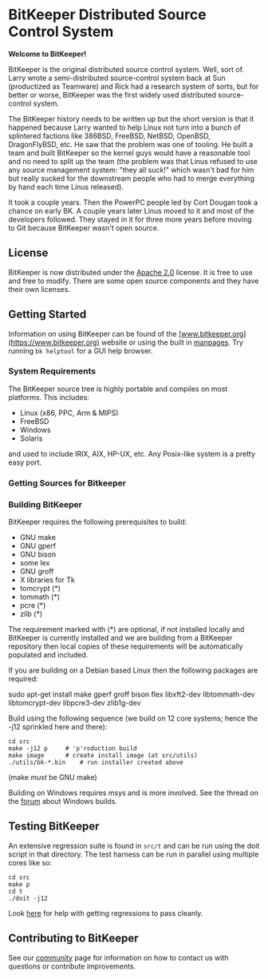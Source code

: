 # BitKeeper Distributed Source Control System

**Welcome to BitKeeper!**

BitKeeper is the original distributed source control system.  Well,
sort of.  Larry wrote a semi-distributed source-control system back at
Sun (productized as Teamware) and Rick had a research system of sorts,
but for better or worse, BitKeeper was the first widely used distributed
source-control system.

The BitKeeper history needs to be written up but the short version
is that it happened because Larry wanted to help Linux not turn into
a bunch of splintered factions like 386BSD, FreeBSD, NetBSD, OpenBSD,
DragonFlyBSD, etc.  He saw that the problem was one of tooling. He built
a team and built BitKeeper so the kernel guys would have a reasonable
tool and no need to split up the team (the problem was that Linus refused
to use any source management system: "they all suck!" which wasn't bad
for him but really sucked for the downstream people who had to merge
everything by hand each time Linus released).

It took a couple years. Then the PowerPC people led by Cort Dougan took
a chance on early BK. A couple years later Linus moved to it and most of
the developers followed.  They stayed in it for three more years before
moving to Git because BitKeeper wasn't open source.

## License

BitKeeper is now distributed under the
[Apache 2.0](http://www.apache.org/licenses/LICENSE-2.0)
license. It is free to use and free to modify.
There are some open source components and they have their own licenses.

## Getting Started

Information on using BitKeeper can be found of the
[www.bitkeeper.org](https://www.bitkeeper.org) website or using the
built in [manpages](https://www.bitkeeper.org/man/). Try running
`bk helptool` for a GUI help browser.

### System Requirements

The BitKeeper source tree is highly portable and compiles on most platforms.
This includes:

* Linux (x86, PPC, Arm & MIPS)
* FreeBSD
* Windows
* Solaris

and used to include IRIX, AIX, HP-UX, etc.  Any Posix-like system is a
pretty easy port.

### Getting Sources for Bitkeeper

### Building BitKeeper

BitKeeper requires the following prerequisites to build:

* GNU make
* GNU gperf
* GNU bison
* some lex
* GNU groff
* X libraries for Tk
* tomcrypt (*)
* tommath (*)
* pcre (*)
* zlib (*)

The requirement marked with (*) are optional, if not installed locally
and BitKeeper is currently installed and we are building from a
BitKeeper repository then local copies of these requirements will be
automatically populated and included.

If you are building on a Debian based Linux then the following
packages are required:

  sudo apt-get install make gperf groff bison flex libxft2-dev libtommath-dev libtomcrypt-dev libpcre3-dev zlib1g-dev

Build using the following sequence (we build on 12 core systems;
hence the -j12 sprinkled here and there):

	cd src
	make -j12 p		# 'p'roduction build
	make image		# create install image (at src/utils)
	./utils/bk-*.bin	# run installer created above

(make *must* be GNU make)

Building on Windows requires msys and is more involved. See the thread
on the
[forum](https://users.bitkeeper.org/t/howto-building-bitkeeper-on-windows/78)
about Windows builds.

## Testing BitKeeper

An extensive regression suite is found in `src/t` and can be run using
the doit script in that directory.  The test harness can be run in
parallel using multiple cores like so:

	cd src
	make p
	cd t
	./doit -j12

Look [here](https://users.bitkeeper.org/t/running-regressions-on-a-clean-linux-machine/74)
for help with getting regressions to pass cleanly.

## Contributing to BitKeeper

See our [community](https://www.bitkeeper.org/community.html) page for
information on how to contact us with questions or contribute
improvements.
